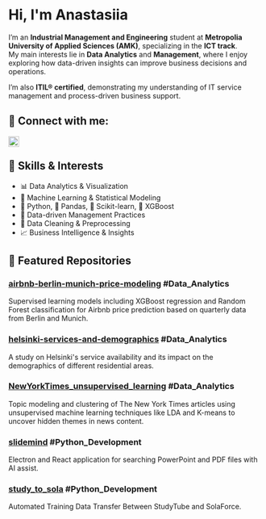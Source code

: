 # Hi, I'm Anastasiia

I’m an **Industrial Management and Engineering** student at **Metropolia University of Applied Sciences (AMK)**, specializing in the **ICT track**.  
My main interests lie in **Data Analytics** and **Management**, where I enjoy exploring how data-driven insights can improve business decisions and operations.

I’m also **ITIL® certified**, demonstrating my understanding of IT service management and process-driven business support.

## 🤝 Connect with me:
<a href="https://www.linkedin.com/in/flexis-kivi/"><img align="left" src="https://upload.wikimedia.org/wikipedia/commons/8/81/LinkedIn_icon.svg" alt="Anastasiia | LinkedIn" width="21px"/></a>
</br>

## 🧠 Skills & Interests

- 📊 Data Analytics & Visualization  
- 🤖 Machine Learning & Statistical Modeling  
- 🐍 Python, 🧮 Pandas, 📘 Scikit-learn, 🚀 XGBoost  
- 💼 Data-driven Management Practices  
- 🧹 Data Cleaning & Preprocessing  
- 📈 Business Intelligence & Insights 

## 📝 Featured Repositories

### [airbnb-berlin-munich-price-modeling](https://github.com/AnastasiiaX/airbnb-berlin-munich-price-modeling)  #Data_Analytics
Supervised learning models including XGBoost regression and Random Forest classification for Airbnb price prediction based on quarterly data from Berlin and Munich.

### [helsinki-services-and-demographics](https://github.com/AnastasiiaX/helsinki-services-and-demographics)  #Data_Analytics
A study on Helsinki's service availability and its impact on the demographics of different residential areas.

### [NewYorkTimes_unsupervised_learning](https://github.com/AnastasiiaX/NewYorkTimes_unsupervised_learning)  #Data_Analytics
Topic modeling and clustering of The New York Times articles using unsupervised machine learning techniques like LDA and K-means to uncover hidden themes in news content.

### [slidemind](https://github.com/EmilSuuronen/slidemind)  #Python_Development
Electron and React application for searching PowerPoint and PDF files with AI assist.

### [study_to_sola](https://github.com/AnastasiiaX/study_to_sola)  #Python_Development
Automated Training Data Transfer Between StudyTube and SolaForce.
